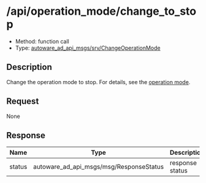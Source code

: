 # /api/operation_mode/change_to_stop

- Method: function call
- Type: [autoware_ad_api_msgs/srv/ChangeOperationMode](../../../types/autoware_ad_api_msgs/srv/change_operation_mode.md)

## Description

Change the operation mode to stop. For details, see the [operation mode](./index.md).

## Request

None

## Response

| Name   | Type                                    | Description     |
| ------ | --------------------------------------- | --------------- |
| status | autoware_ad_api_msgs/msg/ResponseStatus | response status |
